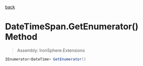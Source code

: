 ﻿

[back](/IronSphere.Extensions/types/DateTimeSpan)

# DateTimeSpan.GetEnumerator() Method

> Assembly: IronSphere.Extensions

```csharp
IEnumerator<DateTime> GetEnumerator()
```



 